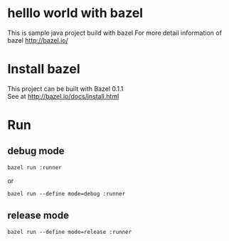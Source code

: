 helllo world with bazel
==============

This is sample java project build with bazel
For more detail information of bazel http://bazel.io/

# Install bazel

This project can be built with Bazel 0.1.1  
See at http://bazel.io/docs/install.html

# Run

## debug mode
```
bazel run :runner
```

or

```
bazel run --define mode=debug :runner
```

## release mode
```
bazel run --define mode=release :runner
```
